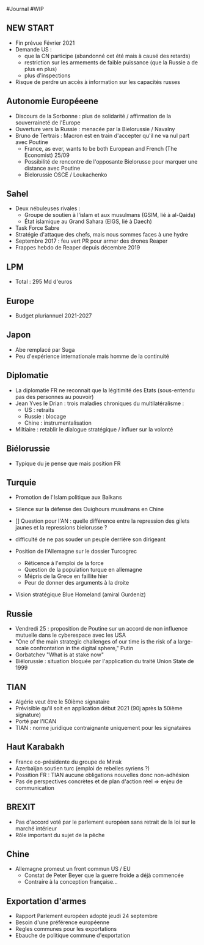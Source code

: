 #Journal #WIP

## NEW START

- Fin prévue Février 2021
- Demande US : 
  - que la CN participe (abandonné cet été mais à causé des retards)
  - restriction sur les armements de faible puissance (que la Russie a de plus en plus)
  - plus d'inspections 
- Risque de perdre un accès à information sur les capacités russes

## Autonomie Européeene

- Discours de la Sorbonne : plus de solidarité / affirmation de la souverraineté de l'Europe
- Ouverture vers la Russie : menacée par la Bielorussie / Navalny
- Bruno de Tertrais : Macron est en train d'accepter qu'il ne va nul part avec Poutine 
  - France, as ever, wants to be both European and French (The Economist) 25/09
  - Possibilité de rencontre de l'opposante Bielorusse pour marquer une distance avec Poutine
  - Bielorussie OSCE / Loukachenko
  
## Sahel

- Deux nébuleuses rivales :
  - Groupe de soutien à l’islam et aux musulmans (GSIM, lié à al-Qaida)
  - État islamique au Grand Sahara (EIGS, lié à Daech)
- Task Force Sabre
- Stratégie d'attaque des chefs, mais nous sommes faces à une hydre
- Septembre 2017 : feu vert PR pour armer des drones Reaper
- Frappes hebdo de Reaper depuis décembre 2019
  
## LPM 

- Total : 295 Md d'euros

## Europe

- Budget pluriannuel 2021-2027

## Japon

- Abe remplacé par Suga
- Peu d'expérience internationale mais homme de la continuité

## Diplomatie

- La diplomatie FR ne reconnait que la légitimité des Etats (sous-entendu pas des personnes au pouvoir)
- Jean Yves le Drian : trois maladies chroniques du multilatéralisme :
  - US : retraits
  - Russie : blocage
  - Chine : instrumentalisation
- Miltiaire : retablir le dialogue stratégique / influer sur la volonté

## Biélorussie

- Typique du je pense que mais position FR

## Turquie

- Promotion de l'Islam politique aux Balkans
- Silence sur la défense des Ouighours musulmans en Chine
- [] Question pour l'AN : quelle différence entre la repression des gilets jaunes et la repressions bielorusse ?
- difficulté de ne pas souder un peuple derrière son dirigeant

- Position de l'Allemagne sur le dossier Turcogrec
  - Réticence à l'emploi de la force
  - Question de la population turque en allemagne
  - Mépris de la Grece en faillite hier
  - Peur de donner des arguments à la droite

- Vision stratégique Blue Homeland (amiral Gurdeniz)
  
## Russie

- Vendredi 25 : proposition de Poutine sur un accord de non influence mutuelle dans le cyberespace avec les USA
- "One of the main strategic challenges of our time is the risk of a large-scale confrontation in the digital sphere," Putin 
- Gorbatchev "What is at stake now"
- Biélorussie : situation bloquée par l'application du traité Union State de 1999

## TIAN 

- Algérie veut être le 50ième signataire
- Prévisible qu'il soit en application début 2021 (90j après la 50ième signature)
- Porté par l'ICAN
- TIAN : norme juridique contraignante uniquement pour les signataires 

## Haut Karabakh

- France co-présidente du groupe de Minsk
- Azerbaïjan soutien turc (emploi de rebelles syriens ?)
- Possition FR : TIAN aucune obligations nouvelles donc non-adhésion
- Pas de perspectives concrètes et de plan d'action réel => enjeu de communication

## BREXIT 

- Pas d'accord voté par le parlement européen sans retrait de la loi sur le marché intérieur
- Rôle important du sujet de la pêche

## Chine 

- Allemagne promeut un front commun US / EU
  - Constat de Peter Beyer que la guerre froide a déjà commencée
  - Contraire à la conception française...

## Exportation d'armes
  
- Rapport Parlement européen adopté jeudi 24 septembre 
- Besoin d'une préférence européenne
- Regles communes pour les exportations
- Ebauche de politique commune d'exportation

